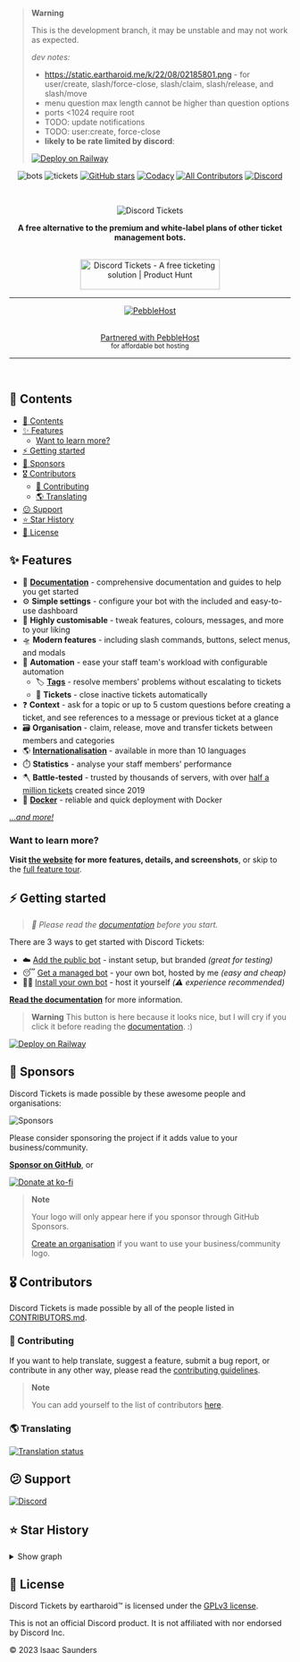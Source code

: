 > **Warning**
> 
> This is the development branch, it may be unstable and may not work as expected.
> 
> *dev notes:*
> - https://static.eartharoid.me/k/22/08/02185801.png - for user/create, slash/force-close, slash/claim, slash/release, and slash/move
> - menu question max length cannot be higher than question options 
> - ports <1024 require root
> - TODO: update notifications
> - TODO: user:create, force-close
> - **likely to be rate limited by discord**: 
> 
> [![Deploy on Railway](https://railway.app/button.svg)](https://railway.app/new/template/eB6TkX?referralCode=Z3aYd2) 



<div align="center">

![bots](https://img.shields.io/badge/dynamic/json?color=5865F2&label=bots&query=clients.total&url=https%3A%2F%2Fstats.discordtickets.app%2Fapi%2Fv3%2Fcurrent&logo=discord&logoColor=white&style=for-the-badge)
![tickets](https://img.shields.io/badge/dynamic/json?color=5865F2&label=tickets&query=tickets&url=https%3A%2F%2Fstats.discordtickets.app%2Fapi%2Fv3%2Fcurrent&logo=discord&logoColor=white&style=for-the-badge)
[![GitHub stars](https://img.shields.io/github/stars/discord-tickets/bot?style=for-the-badge)](https://github.com/discord-tickets/bot/stargazers)
[![Codacy](https://img.shields.io/codacy/grade/b974eb5f984c40868e07d82c968bd02d?logo=codacy&amp;style=for-the-badge)](https://www.codacy.com/gh/discord-tickets/bot/dashboard)
[![All Contributors](https://img.shields.io/github/all-contributors/discord-tickets/bot?color=ee8449&style=for-the-badge)](https://github.com/discord-tickets/bot/blob/main/CONTRIBUTORS.md)
[![Discord](https://img.shields.io/discord/451745464480432129?label=discord&amp;color=7289DA&amp;style=for-the-badge)](https://lnk.earth/discord)

<br>

![Discord Tickets](https://static.eartharoid.me/discord-tickets/logo/wordmark/gradient-by-eartharoid.png)

**A free alternative to the premium and white-label plans of other ticket management bots.**

<br>
<a
  href="https://www.producthunt.com/posts/discord-tickets?utm_source=badge-featured&utm_medium=badge&utm_souce=badge-discord&#0045;tickets"
  target="_blank">
<img
	src="https://api.producthunt.com/widgets/embed-image/v1/featured.svg?post_id=321112&theme=light"
	alt="Discord&#0032;Tickets - A&#0032;free&#0032;ticketing&#0032;solution | Product Hunt"
	style="width: 250px; height: 54px;"
	width="250"
	height="54"
  />
</a>

<br>

---

[![PebbleHost](https://img.eartharoid.me/insecure/rs:auto:180/plain/s3://eartharoid/sharex/21/10/pebblehost.webp)](https://pebble.host/discordtickets)

<br>
<a href="https://pebble.host/discordtickets">Partnered with PebbleHost</a>
<br>
<sub>for affordable bot hosting</sub>

---

<br>
</div>

## 📖 Contents

- [📖 Contents](#-contents)
- [✨ Features](#-features)
  - [Want to learn more?](#want-to-learn-more)
- [⚡ Getting started](#-getting-started)
- [🤑 Sponsors](#-sponsors)
- [🎖️ Contributors](#️-contributors)
  - [🧰 Contributing](#-contributing)
  - [🌎 Translating](#-translating)
- [😕 Support](#-support)
- [⭐ Star History](#-star-history)
- [🥱 License](#-license)


## ✨ Features

- 📖 [**Documentation**](https://discordtickets.app/getting-started/) - comprehensive documentation and guides to help you get started
- ⚙️ **Simple settings** - configure your bot with the included and easy-to-use dashboard
- 🎨 **Highly customisable** - tweak features, colours, messages, and more to your liking
- 🛸 **Modern features** - including slash commands, buttons, select menus, and modals
- 🤖 **Automation** - ease your staff team's workload with configurable automation
  - 🏷️ [**Tags**](https://v4--discordtickets.netlify.app/features/#tags) - resolve members' problems without escalating to tickets
  - 🎫 **Tickets** - close inactive tickets automatically
- ❓ **Context** - ask for a topic or up to 5 custom questions before creating a ticket, and see references to a message or previous ticket at a glance
- 🗃️ **Organisation** - claim, release, move and transfer tickets between members and categories
- 🌎 [**Internationalisation**](#-translating) - available in more than 10 languages
- ⏱️ **Statistics** - analyse your staff members' performance
- 🪓 **Battle-tested** - trusted by thousands of servers, with over [half a million tickets](https://stats.discordtickets.app/) created since 2019
- 🐳 [**Docker**](https://discordtickets.app/self-hosting/installation/docker/) - reliable and quick deployment with Docker

[*...and more!*](https://discordtickets.app/features/)

### Want to learn more?

**Visit [the website](https://discordtickets.app/) for more features, details, and screenshots**,
or skip to the [full feature tour](https://discordtickets.app/features/).

## ⚡ Getting started

> *🙏 Please read the [documentation](https://discordtickets.app/self-hosting/installation/) before you start.*

There are 3 ways to get started with Discord Tickets:

- ☁️ [Add the public bot](https://discordtickets.app/public/) - instant setup, but branded *(great for testing)*
- 😴 [Get a managed bot](https://discordtickets.app/managed/) - your own bot, hosted by me *(easy and cheap)*
- 🧑‍💻 [Install your own bot](https://discordtickets.app/self-hosting/) - host it yourself *(⚠️ experience recommended)*

**[Read the documentation](https://discordtickets.app/getting-started/)** for more information.

> **Warning**
> This button is here because it looks nice, but I will cry if you click it before reading the [documentation](https://discordtickets.app/getting-started/). :)

[![Deploy on Railway](https://railway.app/button.svg)](https://railway.app/new/template/eB6TkX?referralCode=Z3aYd2)

<!-- [![Open in StackBlitz](https://developer.stackblitz.com/img/open_in_stackblitz.svg)](https://stackblitz.com/github/discord-tickets/bot) -->

## 🤑 Sponsors

Discord Tickets is made possible by these awesome people and organisations:

![Sponsors](https://cdn.jsdelivr.net/gh/eartharoid/sponsors/sponsorkit/sponsors.svg)

Please consider sponsoring the project if it adds value to your business/community.

**[Sponsor on GitHub](https://github.com/discord-tickets/bot/?sponsor=1)**, or

[![Donate at ko-fi](https://www.ko-fi.com/img/githubbutton_sm.svg)](https://ko-fi.com/eartharoid)

> **Note**
>
> Your logo will only appear here if you sponsor through GitHub Sponsors.
> 
> [Create an organisation](https://github.com/account/organizations/new?plan=free) if you want to use your business/community logo.

## 🎖️ Contributors

<!-- [![Contributors](https://contrib.rocks/image?repo=discord-tickets/bot)](https://github.com/discord-tickets/bot/graphs/contributors) -->

Discord Tickets is made possible by all of the people listed in [CONTRIBUTORS.md](https://github.com/discord-tickets/bot/blob/main/CONTRIBUTORS.md).


### 🧰 Contributing

If you want to help translate, suggest a feature, submit a bug report,
or contribute in any other way, please read the [contributing guidelines](https://github.com/discord-tickets/.github/blob/main//CONTRIBUTING.md).

> **Note**
>
> You can add yourself to the list of contributors [here](https://github.com/discord-tickets/bot/issues/new/choose).

### 🌎 Translating

[![Translation status](https://hosted.weblate.org/widgets/discord-tickets/-/open-graph.png)](https://hosted.weblate.org/engage/discord-tickets/)

## 😕 Support

[![Discord](https://discordapp.com/api/guilds/451745464480432129/widget.png?style=banner4)](https://lnk.earth/discord)

## ⭐ Star History

<details>
  <summary>Show graph</summary>
  
  [![Star History Chart](https://api.star-history.com/svg?repos=discord-tickets/bot&type=Date)](https://star-history.com/#discord-tickets/bot&Date)

</details>

## 🥱 License

Discord Tickets by eartharoid™️ is licensed under the [GPLv3 license](https://github.com/discord-tickets/bot/blob/main/LICENSE).

This is not an official Discord product. It is not affiliated with nor endorsed by Discord Inc.

© 2023 Isaac Saunders